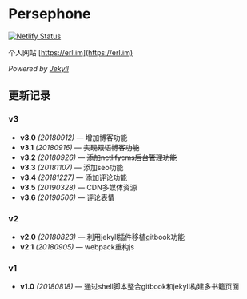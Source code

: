 # Persephone

[![Netlify Status](https://api.netlify.com/api/v1/badges/dec8affe-50c4-42fc-8528-32c7481e1755/deploy-status)](https://app.netlify.com/sites/yexiqingxi/deploys)

个人网站 [https://erl.im](https://erl.im)

*Powered by [Jekyll](https://jekyllrb.com/)*

## 更新记录

### v3
- **v3.0** *(20180912)* — 增加博客功能
- **v3.1** *(20180916)* — ~~实现双语博客功能~~
- **v3.2** *(20180926)* — ~~添加netlifycms后台管理功能~~
- **v3.3** *(20181107)* — 添加seo功能
- **v3.4** *(20181227)* — 添加评论功能
- **v3.5** *(20190328)* — CDN多媒体资源
- **v3.6** *(20190506)* — 评论表情

### v2

- **v2.0** *(20180823)* — 利用jekyll插件移植gitbook功能
- **v2.1** *(20180905)* — webpack重构js

### v1
- **v1.0** *(20180818)* — 通过shell脚本整合gitbook和jekyll构建多书籍页面
